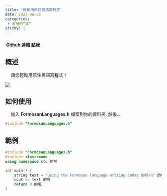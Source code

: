 ```yaml
---
title: '輕鬆用原住民語寫程式'
date: 2022-06-25
categories: 
 - 實用的“庫”
sticky: 1
---
```


#### <i data-v-50777274="" class="iconfont reco-github" style="color: rgb(66, 152, 245);"></i> &nbsp;Github 連結 [點我](https://github.com/splitline/FormosanLanguages.h)

## 概述

&emsp; 讓您輕鬆用原住民語寫程式！

![](/useful-repositories/formosan-language/we_are_taiwanese.jpeg)<br/>

## 如何使用

&emsp; 加入 **FormosanLanguages.h** 檔案到你的資料夾. 然後...

``` cpp
#include "FormosanLanguages.h"
```

## 範例

``` cpp
#include "FormosanLanguages.h"
#include <iostream>
using namespace std 的啦

int main() {
	string text = "Using the Formosan language writing codes 的啦\n" 的啦
	cout << text 的啦
	return 0 的啦
}
```